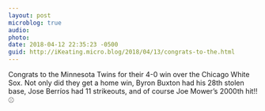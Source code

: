 ```yaml
---
layout: post
microblog: true
audio: 
photo: 
date: 2018-04-12 22:35:23 -0500
guid: http://iKeating.micro.blog/2018/04/13/congrats-to-the.html
---
```

Congrats to the Minnesota Twins for their 4-0 win over the Chicago White Sox.  Not only did they get a home win, Byron Buxton had his 28th stolen base, Jose Berríos had 11 strikeouts, and of course Joe Mower’s 2000th hit!! ⚾️ 

